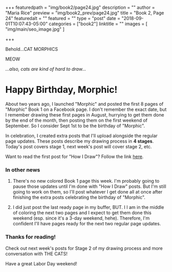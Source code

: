 +++
featuredpath = "img/book2/page24.jpg"
description = ""
author = "Maria Rice"
preview = "img/book2_prev/page24.jpg"
title = "Book 2, Page 24"
featuredalt = ""
featured = ""
type = "post"
date = "2018-09-01T10:07:43-05:00"
categories = ["book2"]
linktitle = ""
images = [ "img/main/seo_image.jpg" ]

+++

Behold...CAT MORPHICS

MEOW

_...also, cats are kind of hard to draw..._

# Happy Birthday, Morphic!

About two years ago, I launched "Morphic" and posted the 
first 8 pages of "Morphic" Book 1 on a Facebook page. I don't 
remember the exact date, but I remember drawing these first 
pages in August, hurrying to get them done by the end of the 
month, then posting them on the first weekend of September. 
So I consider Sept 1st to be the birthday of "Morphic".

In celebration, I created extra posts that I'll upload 
alongside the regular page updates. These posts describe
my drawing process in **4 stages**. Today's post covers 
stage 1, next week's post will cover stage 2, etc. 

Want to read the first post for "How I Draw"? Follow the 
link [here](https://mcrice123.github.io/morphic/blog/how-i-draw-part-1/).

### In other news

1. There's no new colored Book 1 page this week. I'm 
probably going to pause those updates until I'm done with 
"How I Draw" posts. But I'm still going to work on them, so 
I'll post whatever I get done all at once after finishing the 
extra posts celebrating the birthday of "Morphic".

2. I did just post the last ready page in my buffer, BUT. I 
I am in the middle of coloring the next two pages and I expect 
to get them done this weekend (esp. since it's a 3-day 
weekend, hehe). Therefore, I'm confident I'll have pages 
ready for the next two regular page updates. 

### Thanks for reading!

Check out next week's posts for Stage 2 of my drawing process 
and more conversation with THE CATS!

Have a great Labor Day weekend!

